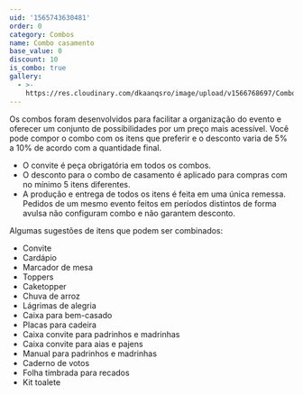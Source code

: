 ```yaml
---
uid: '1565743630481'
order: 0
category: Combos
name: Combo casamento
base_value: 0
discount: 10
is_combo: true
gallery:
  - >-
    https://res.cloudinary.com/dkaanqsro/image/upload/v1566768697/Combo_casamento_n6hyns.jpg
---
```

Os combos foram desenvolvidos para facilitar a organização do evento e
oferecer um conjunto de possibilidades por um preço mais acessível. Você pode
compor o combo com os itens que preferir e o desconto varia de 5% a 10% de
acordo com a quantidade final.

* O convite é peça obrigatória em todos os combos.
* O desconto para o combo de casamento é aplicado para compras com no mínimo
  5 itens diferentes.
* A produção e entrega de todos os itens é feita em uma única remessa.
  Pedidos de um mesmo evento feitos em períodos distintos de forma avulsa não
  configuram combo e não garantem desconto.

Algumas sugestões de itens que podem ser combinados:

* Convite
* Cardápio
* Marcador de mesa
* Toppers
* Caketopper
* Chuva de arroz
* Lágrimas de alegria
* Caixa para bem-casado
* Placas para cadeira
* Caixa convite para padrinhos e madrinhas
* Caixa convite para aias e pajens
* Manual para padrinhos e madrinhas
* Caderno de votos
* Folha timbrada para recados
* Kit toalete
